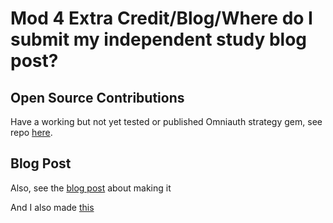 # Mod 4 Extra Credit/Blog/Where do I submit my independent study blog post?

## Open Source Contributions

Have a working but not yet tested or published Omniauth strategy gem, see repo [here](https://github.com/kristindiannefoss/omniauth_teamsnap).

## Blog Post

Also, see the [blog post](http://codeschoolforwizardsstarttofinish.blogspot.com/2016/07/its-bright-out-here-in-sunshine-open.html) about making it


And I also made [this](http://g.recordit.co/SBNpeIUcme.gif)
